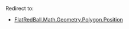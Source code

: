 Redirect to:

-   [FlatRedBall.Math.Geometry.Polygon.Position](/frb/docs/index.php?title=FlatRedBall.Math.Geometry.Polygon.Position&redirect=no.md "FlatRedBall.Math.Geometry.Polygon.Position")
